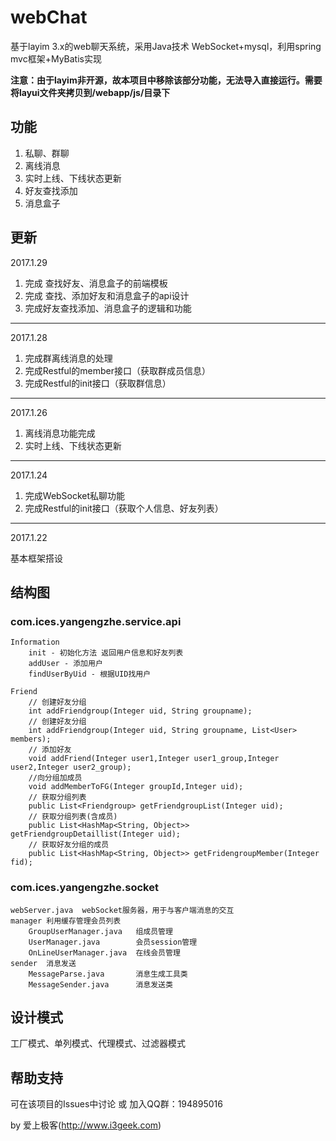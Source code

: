 # webChat

基于layim 3.x的web聊天系统，采用Java技术 WebSocket+mysql，利用spring mvc框架+MyBatis实现

**注意：由于layim非开源，故本项目中移除该部分功能，无法导入直接运行。需要将layui文件夹拷贝到/webapp/js/目录下**

## 功能

1. 私聊、群聊
2. 离线消息
3. 实时上线、下线状态更新
4. 好友查找添加
5. 消息盒子

## 更新

2017.1.29

1. 完成 查找好友、消息盒子的前端模板
2. 完成 查找、添加好友和消息盒子的api设计
3. 完成好友查找添加、消息盒子的逻辑和功能

---

2017.1.28

1. 完成群离线消息的处理
2. 完成Restful的member接口（获取群成员信息）
3. 完成Restful的init接口（获取群信息）

---

2017.1.26

1. 离线消息功能完成
2. 实时上线、下线状态更新

---

2017.1.24

1. 完成WebSocket私聊功能
2. 完成Restful的init接口（获取个人信息、好友列表）

---

2017.1.22

基本框架搭设

## 结构图

### com.ices.yangengzhe.service.api

	Information
		init - 初始化方法 返回用户信息和好友列表
		addUser - 添加用户
		findUserByUid - 根据UID找用户
		
	Friend
		// 创建好友分组
	    int addFriendgroup(Integer uid, String groupname);
	    // 创建好友分组
	    int addFriendgroup(Integer uid, String groupname, List<User> members);
	    // 添加好友
	    void addFriend(Integer user1,Integer user1_group,Integer user2,Integer user2_group);
	    //向分组加成员
	    void addMemberToFG(Integer groupId,Integer uid);
	    // 获取分组列表
	    public List<Friendgroup> getFriendgroupList(Integer uid);
	    // 获取分组列表(含成员)
	    public List<HashMap<String, Object>> getFriendgroupDetaillist(Integer uid);
	    // 获取好友分组的成员
	    public List<HashMap<String, Object>> getFridengroupMember(Integer fid);

### com.ices.yangengzhe.socket

	webServer.java	webSocket服务器，用于与客户端消息的交互	
	manager	利用缓存管理会员列表
		GroupUserManager.java	组成员管理
		UserManager.java		会员session管理
		OnLineUserManager.java	在线会员管理
	sender 	消息发送
		MessageParse.java		消息生成工具类
		MessageSender.java		消息发送类

## 设计模式

工厂模式、单列模式、代理模式、过滤器模式

## 帮助支持

可在该项目的Issues中讨论 或 加入QQ群：194895016

by 爱上极客(http://www.i3geek.com)
